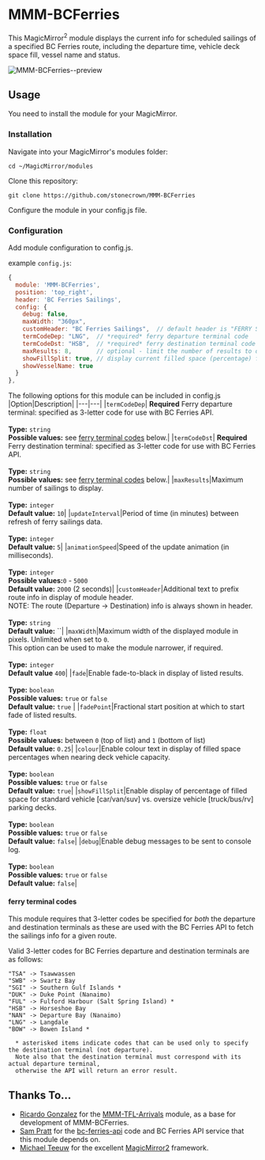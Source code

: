 # MMM-BCFerries

This MagicMirror<sup>2</sup> module displays the current info for scheduled sailings of a specified BC Ferries route, including the departure time, vehicle deck space fill, vessel name and status.<br>

![MMM-BCFerries--preview](https://user-images.githubusercontent.com/54690747/194432750-0292c87d-e77f-4411-8317-54c117a1fc04.jpg)


## Usage 

You need to install the module for your MagicMirror.

### Installation

Navigate into your MagicMirror's modules folder:

```shell
cd ~/MagicMirror/modules
```
Clone this repository:
```shell
git clone https://github.com/stonecrown/MMM-BCFerries
```
Configure the module in your config.js file.

### Configuration

Add module configuration to config.js.

example `config.js`:

```js
{
  module: 'MMM-BCFerries',
  position: 'top_right',
  header: 'BC Ferries Sailings',
  config: {
    debug: false,
    maxWidth: "360px",
    customHeader: "BC Ferries Sailings",  // default header is "FERRY SAILINGS"
    termCodeDep: "LNG",  // *required* ferry departure terminal code
    termCodeDst: "HSB",  // *required* ferry destination terminal code
    maxResults: 8,       // optional - limit the number of results to display.
    showFillSplit: true, // display current filled space (percentage) for standard vehicle vs. oversize vehicle decks
    showVesselName: true
  }
},
```


The following options for this module can be included in config.js
|Option|Description|
|---|---|
|`termCodeDep`| **Required** Ferry departure terminal: specified as 3-letter code for use with BC Ferries API.<br><br>**Type:** `string` <br>**Possible values:** see [ferry terminal codes](https://github.com/stonecrown/MMM-BCFerries/edit/main/README.md#ferry-terminal-codes) below.|
|`termCodeDst`| **Required** Ferry destination terminal: specified as 3-letter code for use with BC Ferries API.<br><br>**Type:** `string` <br>**Possible values:** see [ferry terminal codes](https://github.com/stonecrown/MMM-BCFerries/edit/main/README.md#ferry-terminal-codes) below.|
|`maxResults`|Maximum number of sailings to display.<br><br>**Type:** `integer`<br> **Default value:** `10`|
|`updateInterval`|Period of time (in minutes) between refresh of ferry sailings data.<br><br>**Type:** `integer`<br> **Default value:** `5`|
|`animationSpeed`|Speed of the update animation (in milliseconds).<br><br>**Type:** `integer` <br>**Possible values:**`0` - `5000`<br> **Default value:** `2000` (2 seconds)|
|`customHeader`|Additional text to prefix route info in display of module header.<br>NOTE: The route (Departure -> Destination) info is always shown in header. <br><br>**Type:** `string` <br> **Default value:** ``|
|`maxWidth`|Maximum width of the displayed module in pixels. Unlimited when set to `0`.<br>This option can be used to make the module narrower, if required. <br><br>**Type:** `integer` <br> **Default value** `400`|
|`fade`|Enable fade-to-black in display of listed results. <br><br>**Type:** `boolean` <br>**Possible values:** `true` or `false` <br> **Default value:** `true` |
|`fadePoint`|Fractional start position at which to start fade of listed results.<br><br>**Type:** `float` <br>**Possible values:** between `0` (top of list) and `1` (bottom of list) <br> **Default value:** `0.25`|
|`colour`|Enable colour text in display of filled space percentages when nearing deck vehicle capacity.<br><br>**Type:** `boolean` <br>**Possible values:** `true` or `false` <br> **Default value:** `true`|
|`showFillSplit`|Enable display of percentage of filled space for standard vehicle [car/van/suv] vs. oversize vehicle [truck/bus/rv] parking decks. <br><br>**Type:** `boolean` <br>**Possible values:** `true` or `false` <br> **Default value:** `false`|
|`debug`|Enable debug messages to be sent to console log. <br><br>**Type:** `boolean` <br>**Possible values:** `true` or `false` <br> **Default value:** `false`|

#### ferry terminal codes ####
This module requires that 3-letter codes be specified for *both* the departure and destination terminals
as these are used with the BC Ferries API to fetch the sailings info for a given route. 

Valid 3-letter codes for BC Ferries departure and destination terminals are as follows:
```
"TSA" -> Tsawwassen
"SWB" -> Swartz Bay
"SGI" -> Southern Gulf Islands *
"DUK" -> Duke Point (Nanaimo)
"FUL" -> Fulford Harbour (Salt Spring Island) *
"HSB" -> Horseshoe Bay
"NAN" -> Departure Bay (Nanaimo)
"LNG" -> Langdale
"BOW" -> Bowen Island *

  * asterisked items indicate codes that can be used only to specify the destination terminal (not departure).
  Note also that the destination terminal must correspond with its actual departure terminal, 
  otherwise the API will return an error result.
```

## Thanks To...

- [Ricardo Gonzalez](https://github.com/ryck) for the [MMM-TFL-Arrivals](https://github.com/ryck/MMM-TFL-Arrivals) module, as a base for development of MMM-BCFerries.
- [Sam Pratt](https://github.com/samuel-pratt) for the [bc-ferries-api](https://github.com/samuel-pratt/bc-ferries-api) code and BC Ferries API service that this module depends on.
- [Michael Teeuw](https://github.com/MichMich) for the excellent [MagicMirror2](https://github.com/MichMich/MagicMirror/) framework.

